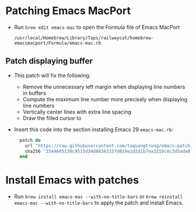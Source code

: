 # Patching Emacs MacPort

- Run `brew edit emacs-mac` to open the Formula file of Emacs MacPort

  ```
  /usr/local/Homebrew/Library/Taps/railwaycat/homebrew-emacsmacport/Formula/emacs-mac.rb
  ```

## Patch displaying buffer

- This patch will fix the following:
  + Remove the unnecessary left margin when displaying line numbers in buffers
  + Compute the maximum line number more precisely when displaying line numbers
  + Vertically center lines with extra line spacing
  + Draw the filled cursor to

- Insert this code into the section installing Emacs 29 `emacs-mac.rb`:

  ```rb
    patch do
      url "https://raw.githubusercontent.com/taquangtrung/emacs-patches/main/patches/emacs-29-display-prettier.diff"
      sha256 "3344645138c9515d34d88363157d810e1d2d1b7ea321bc0c3d5ada87bf7d9892"
    end
  ```

# Install Emacs with patches

- Run `brew install emacs-mac --with-no-title-bars` or `brew reinstall emacs-mac --with-no-title-bars` to apply the patch and install Emacs.
